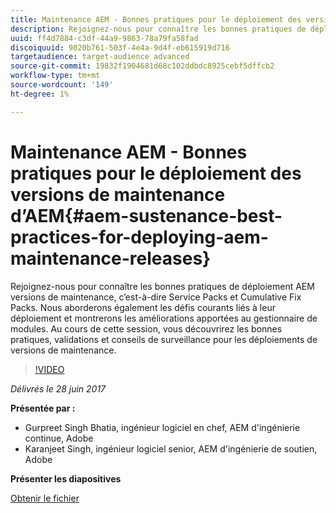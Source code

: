 ```yaml
---
title: Maintenance AEM - Bonnes pratiques pour le déploiement des versions de maintenance d’AEM
description: Rejoignez-nous pour connaître les bonnes pratiques de déploiement AEM versions de maintenance, c’est-à-dire Service Packs et Cumulative Fix Packs. Nous aborderons également les défis courants liés à leur déploiement et montrerons les améliorations apportées au gestionnaire de modules. Au cours de cette session, vous découvrirez les bonnes pratiques, validations et conseils de surveillance pour les déploiements de versions de maintenance.
uuid: ff4d7884-c3df-44a9-9863-78a79fa58fad
discoiquuid: 9020b761-503f-4e4a-9d4f-eb615919d716
targetaudience: target-audience advanced
source-git-commit: 19832f1904681d68c102ddbdc8925cebf5dffcb2
workflow-type: tm+mt
source-wordcount: '149'
ht-degree: 1%

---
```



# Maintenance AEM - Bonnes pratiques pour le déploiement des versions de maintenance d’AEM{#aem-sustenance-best-practices-for-deploying-aem-maintenance-releases}

Rejoignez-nous pour connaître les bonnes pratiques de déploiement AEM versions de maintenance, c’est-à-dire Service Packs et Cumulative Fix Packs. Nous aborderons également les défis courants liés à leur déploiement et montrerons les améliorations apportées au gestionnaire de modules. Au cours de cette session, vous découvrirez les bonnes pratiques, validations et conseils de surveillance pour les déploiements de versions de maintenance.

>[!VIDEO](https://video.tv.adobe.com/v/18982/?quality=9)

*Délivrés le 28 juin 2017*

**Présentée par :**

* Gurpreet Singh Bhatia, ingénieur logiciel en chef, AEM d&#39;ingénierie continue, Adobe
* Karanjeet Singh, ingénieur logiciel senior, AEM d&#39;ingénierie de soutien, Adobe

**Présenter les diapositives**

[Obtenir le fichier](assets/aem-sustenance-best-practices-gems.pdf)
<!--
[Get back to the Overview](https://helpx.adobe.com/experience-manager/kt/eseminars/gems/aem-index.html)
-->
